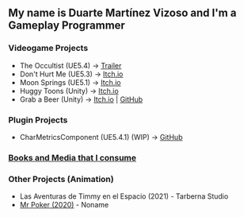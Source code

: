 ## My name is Duarte Martínez Vizoso and I'm a Gameplay Programmer

### Videogame Projects
- The Occultist (UE5.4) -> [Trailer](https://www.youtube.com/watch?v=cvD76zgljNY&t=1s)
- Don't Hurt Me (UE5.3) -> [Itch.io](https://duarto0games.itch.io/dont-hurt-me)
- Moon Springs (UE5.1) -> [Itch.io](https://holychilligames.itch.io/moonsprings)
- Huggy Toons (Unity) -> [Itch.io](https://koffigamestudio.itch.io/the-good-neighborino)
- Grab a Beer (Unity) -> [Itch.io](https://duarto0games.itch.io/garimbas) | [GitHub](https://github.com/duartemv00/dmv_game_unity_GrabABeer)

### Plugin Projects
- CharMetricsComponent (UE5.4.1) (WIP) -> [GitHub](https://github.com/duartemv00/dmv_plugin_ue5.4.1_CharMetricsSystem)

### [Books and Media that I consume](https://github.com/duartemv00/Library)

### Other Projects (Animation)
 - Las Aventuras de Timmy en el Espacio (2021) - Tarberna Studio
 - [Mr Poker (2020)](https://vimeo.com/510216325) - Noname
